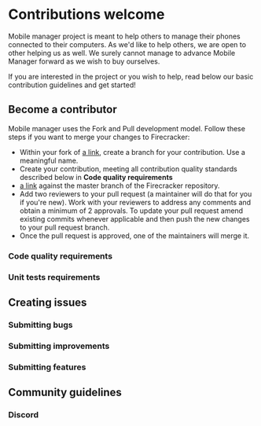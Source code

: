 # Contributions welcome
Mobile manager project is meant to help others to manage their phones connected to their computers. As we'd like to help others, we are open to other helping us as well. We surely cannot manage to advance Mobile Manager forward as we wish to buy ourselves.

If you are interested in the project or you wish to help, read below our basic contribution guidelines and get started!
## Become a contributor
Mobile manager uses the Fork and Pull development model. Follow these steps if you want to merge your changes to Firecracker:

* Within your fork of [a link](https://github.com/Continero/mobile-manager), create a branch for your contribution. Use a meaningful name.
* Create your contribution, meeting all contribution quality standards described below in **Code quality requirements**
* [a link](https://help.github.com/articles/creating-a-pull-request-from-a-fork/) against the master branch of the Firecracker repository.
* Add two reviewers to your pull request (a maintainer will do that for you if you're new). Work with your reviewers to address any comments and obtain a minimum of 2 approvals. To update your pull request amend existing commits whenever applicable and then push the new changes to your pull request branch.
* Once the pull request is approved, one of the maintainers will merge it.
### Code quality requirements
### Unit tests requirements
## Creating issues
### Submitting bugs
### Submitting improvements
### Submitting features
## Community guidelines
### Discord

